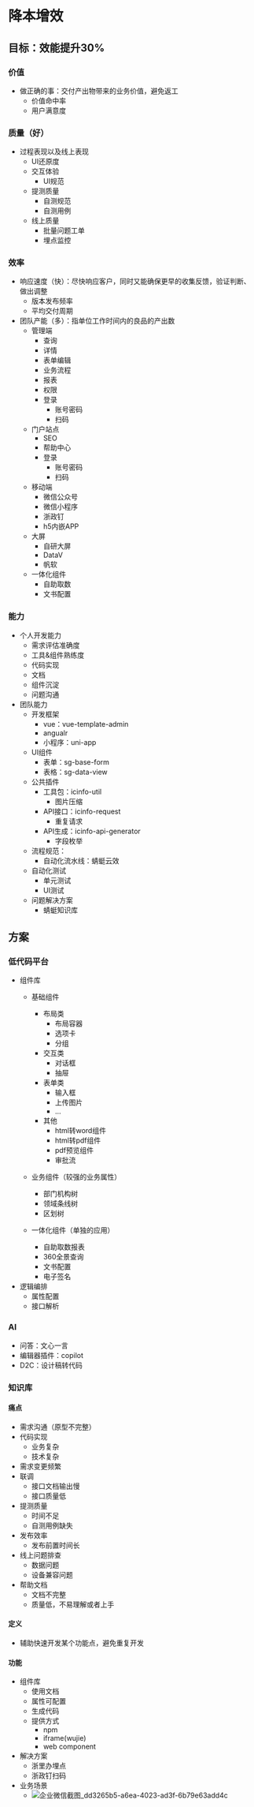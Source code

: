 
# 降本增效
## 目标：效能提升30%

### 价值
- 做正确的事：交付产出物带来的业务价值，避免返工
    - 价值命中率
    - 用户满意度

### 质量（好）
- 过程表现以及线上表现
    - UI还原度
    - 交互体验
        - UI规范
    - 提测质量
        - 自测规范
        - 自测用例
    - 线上质量
        - 批量问题工单
        - 埋点监控


### 效率
- 响应速度（快）：尽快响应客户，同时又能确保更早的收集反馈，验证判断、做出调整
    - 版本发布频率
    - 平均交付周期
- 团队产能（多）：指单位工作时间内的良品的产出数
    - 管理端
        - 查询
        - 详情
        - 表单编辑
        - 业务流程
        - 报表
        - 权限
        - 登录
            - 账号密码
            - 扫码
    - 门户站点
        - SEO
        - 帮助中心
        - 登录
            - 账号密码
            - 扫码
    - 移动端
        - 微信公众号
        - 微信小程序
        - 浙政钉
        - h5内嵌APP
    - 大屏
        - 自研大屏
        - DataV
        - 帆软
    - 一体化组件
        - 自助取数
        - 文书配置


### 能力
- 个人开发能力
    - 需求评估准确度
    - 工具&组件熟练度
    - 代码实现
    - 文档
    - 组件沉淀
    - 问题沟通
- 团队能力
    - 开发框架
        - vue：vue-template-admin
        - angualr
        - 小程序：uni-app
    - UI组件
        - 表单：sg-base-form
        - 表格：sg-data-view
    - 公共插件
        - 工具包：icinfo-util
            - 图片压缩
        - API接口：icinfo-request
            - 重复请求
        - API生成：icinfo-api-generator
            - 字段枚举
    - 流程规范：
        - 自动化流水线：蜻蜓云效
    - 自动化测试
        - 单元测试
        - UI测试
    - 问题解决方案
        - 蜻蜓知识库


## 方案
### 低代码平台
- 组件库
    - 基础组件
        - 布局类
            - 布局容器
            - 选项卡
            - 分组
        - 交互类
            - 对话框
            - 抽屉
        - 表单类
            - 输入框
            - 上传图片
            - ...
        - 其他
            - html转word组件
            - html转pdf组件
            - pdf预览组件
            - 审批流
            
    - 业务组件（较强的业务属性）
        - 部门机构树
        - 领域条线树
        - 区划树
    - 一体化组件（单独的应用）
        - 自助取数报表
        - 360全景查询
        - 文书配置
        - 电子签名
- 逻辑编排
    - 属性配置
    - 接口解析
### AI
- 问答：文心一言
- 编辑器插件：copilot
- D2C：设计稿转代码

### 知识库
#### 痛点
- 需求沟通（原型不完整）
- 代码实现
    - 业务复杂
    - 技术复杂
- 需求变更频繁
- 联调
    - 接口文档输出慢
    - 接口质量低
- 提测质量
    - 时间不足
    - 自测用例缺失
- 发布效率
    - 发布前置时间长
- 线上问题排查
    - 数据问题
    - 设备兼容问题
- 帮助文档
    - 文档不完整
    - 质量低，不易理解或者上手

#### 定义
- 辅助快速开发某个功能点，避免重复开发

#### 功能
- 组件库
    - 使用文档
    - 属性可配置
    - 生成代码
    - 提供方式
        - npm
        - iframe(wujie)
        - web component
- 解决方案
    - 浙里办埋点
    - 浙政钉扫码
- 业务场景
    - ![企业微信截图_dd3265b5-a6ea-4023-ad3f-6b79e63add4c](http://cdn.qiniu.barebear.cn/uPic/企业微信截图_dd3265b5-a6ea-4023-ad3f-6b79e63add4c.png)
